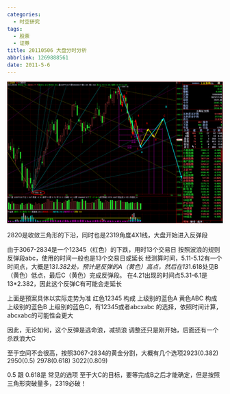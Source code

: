 ```yaml
---
categories:
  - 时空研究
tags:
  - 股票
  - 证券
title: 20110506 大盘分时分析
abbrlink: 1269888561
date: 2011-5-6
---
```

![20110506-0](/images/20110506-0.gif)

2820是收敛三角形的下沿，同时也是2319角度4X1线，大盘开始进入反弹段

由于3067-2834是一个12345（红色）的下跌，用时13个交易日
按照波浪的规则 反弹段abc，使用的时间一般也是13个交易日或延长
经测算时间，5.11-5.12有一个时间点，大概是13*1.382处，预计是反弹的A（黄色）高点，然后在13*1.618处见B（黄色）低点，最后C（黄色）完成反弹段。
在4.21出现的时间点5.31-6.1是13*2.382，因此这个反弹C有可能会走延长

上面是预案具体以实际走势为准
红色12345 构成 上级别的蓝色A
黄色ABC   构成 上级别的蓝色B
上级别的蓝色C，有12345或者abcxabc 的选择，依照时间计算，abcxabc的可能性会更大

因此，无论如何，这个反弹是逃命浪，减损浪
调整还只是刚开始，后面还有一个杀跌浪大C

至于空间不会很高，按照3067-2834的黄金分割，大概有几个选项2923(0.382) 2950(0.5) 2978(0.618) 3022(0.809)

0.5 跟 0.618是 常见的选项
至于大C的目标，要等完成B之后才能确定，但是按照三角形突破量多，2319必破！
